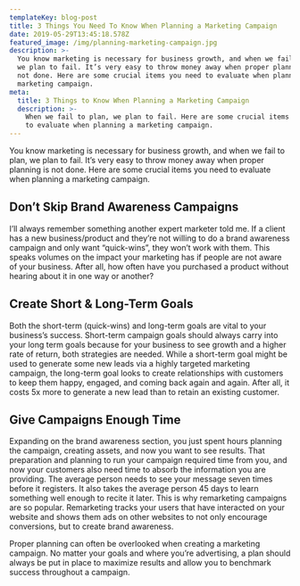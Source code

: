 ```yaml
---
templateKey: blog-post
title: 3 Things You Need To Know When Planning a Marketing Campaign
date: 2019-05-29T13:45:18.578Z
featured_image: /img/planning-marketing-campaign.jpg
description: >-
  You know marketing is necessary for business growth, and when we fail to plan,
  we plan to fail. It’s very easy to throw money away when proper planning is
  not done. Here are some crucial items you need to evaluate when planning a
  marketing campaign.
meta:
  title: 3 Things to Know When Planning a Marketing Campaign
  description: >-
    When we fail to plan, we plan to fail. Here are some crucial items you need
    to evaluate when planning a marketing campaign.
---
```

You know marketing is necessary for business growth, and when we fail to plan, we plan to fail. It’s very easy to throw money away when proper planning is not done. Here are some crucial items you need to evaluate when planning a marketing campaign.

## Don’t Skip Brand Awareness Campaigns

I’ll always remember something another expert marketer told me. If a client has a new business/product and they’re not willing to do a brand awareness campaign and only want “quick-wins”, they won’t work with them. This speaks volumes on the impact your marketing has if people are not aware of your business. After all, how often have you purchased a product without hearing about it in one way or another?

## Create Short & Long-Term Goals

Both the short-term (quick-wins) and long-term goals are vital to your business’s success. Short-term campaign goals should always carry into your long term goals because for your business to see growth and a higher rate of return, both strategies are needed. While a short-term goal might be used to generate some new leads via a highly targeted marketing campaign, the long-term goal looks to create relationships with customers to keep them happy, engaged, and coming back again and again. After all, it costs 5x more to generate a new lead than to retain an existing customer.

## Give Campaigns Enough Time

Expanding on the brand awareness section, you just spent hours planning the campaign, creating assets, and now you want to see results. That preparation and planning to run your campaign required time from you, and now your customers also need time to absorb the information you are providing. The average person needs to see your message seven times before it registers. It also takes the average person 45 days to learn something well enough to recite it later. This is why remarketing campaigns are so popular. Remarketing tracks your users that have interacted on your website and shows them ads on other websites to not only encourage conversions, but to create brand awareness.

Proper planning can often be overlooked when creating a marketing campaign. No matter your goals and where you’re advertising, a plan should always be put in place to maximize results and allow you to benchmark success throughout a campaign.
